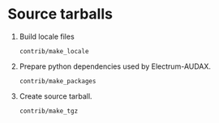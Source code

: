 Source tarballs
===============

1. Build locale files

    ```
    contrib/make_locale
    ```

2. Prepare python dependencies used by Electrum-AUDAX.

    ```
    contrib/make_packages
    ```

3. Create source tarball.

    ```
    contrib/make_tgz
    ```

